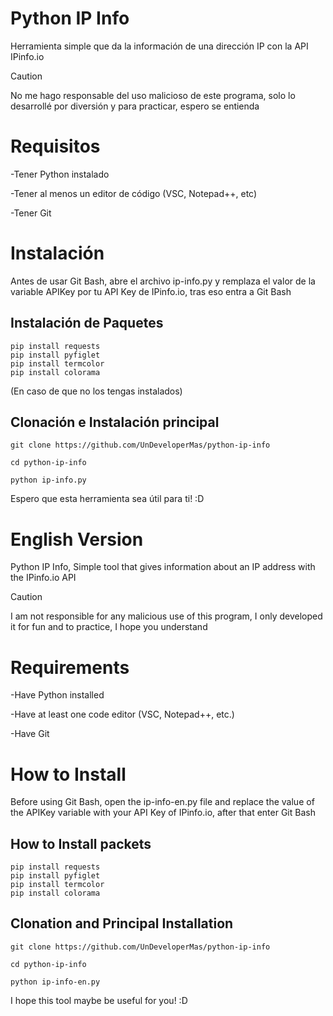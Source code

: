 # Python IP Info
Herramienta simple que da la información de una dirección IP con la API IPinfo.io 

> [!CAUTION]
> No me hago responsable del uso malicioso de este programa, solo lo desarrollé por diversión y 
> para practicar, espero se entienda

# Requisitos
-Tener Python instalado

-Tener al menos un editor de código (VSC, Notepad++, etc)

-Tener Git

# Instalación 
Antes de usar Git Bash, abre el archivo ip-info.py y remplaza el valor de la variable APIKey por tu API Key de 
IPinfo.io, tras eso entra a Git Bash

## Instalación de Paquetes
```
pip install requests
pip install pyfiglet
pip install termcolor
pip install colorama
```
(En caso de que no los tengas instalados)

## Clonación e Instalación principal
```
git clone https://github.com/UnDeveloperMas/python-ip-info
```

```
cd python-ip-info
```

```
python ip-info.py
```

Espero que esta herramienta sea útil para ti! :D



# English Version
Python IP Info, Simple tool that gives information about an IP address with the IPinfo.io API 

> [!CAUTION]
> I am not responsible for any malicious use of this program, I only developed it for fun and 
> to practice, I hope you understand

# Requirements
-Have Python installed

-Have at least one code editor (VSC, Notepad++, etc.)

-Have Git

# How to Install
Before using Git Bash, open the ip-info-en.py file and replace the value of the APIKey variable with your API Key of
IPinfo.io, after that enter Git Bash

## How to Install packets
```
pip install requests
pip install pyfiglet
pip install termcolor
pip install colorama
```

## Clonation and Principal Installation
```
git clone https://github.com/UnDeveloperMas/python-ip-info
```

```
cd python-ip-info
```

```
python ip-info-en.py
```

I hope this tool maybe be useful for you! :D

